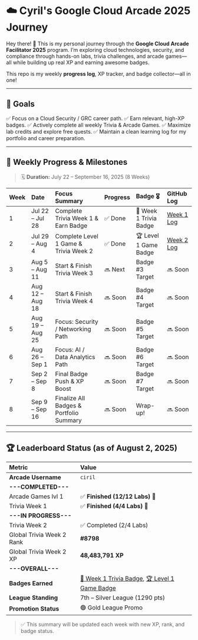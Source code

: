 # ☁️ Cyril's Google Cloud Arcade 2025 Journey

Hey there! 👋 
This is my personal journey through the **Google Cloud Arcade Facilitator 2025** program. I’m exploring cloud technologies, security, and compliance through hands-on labs, trivia challenges, and arcade games—all while building up real XP and earning awesome badges.

This repo is my weekly **progress log**, XP tracker, and badge collector—all in one!

---

## 🎯 Goals

✅ Focus on a Cloud Security / GRC career path.
✅ Earn relevant, high-XP badges.
✅ Actively complete all weekly Trivia & Arcade Games.
✅ Maximize lab credits and explore free quests.
✅ Maintain a clean learning log for my portfolio and career preparation.

---

## 📅 Weekly Progress & Milestones

> 🗓️ **Duration:** July 22 – September 16, 2025 (8 Weeks)

| Week | Date              | Focus Summary                             | Progress | Badge 🎖️                 | GitHub Log              |
| :--- | :---------------- | :---------------------------------------- | :------- | :----------------------- | :---------------------- |
| 1    | Jul 22 – Jul 28   | Complete Trivia Week 1 & Earn Badge       | ✅ Done  | 🏅 Week 1 Trivia Badge   | [Week 1 Log](./week-01) |
| 2    | Jul 29 – Aug 4    | Complete Level 1 Game & Trivia Week 2     | ✅ Done  | 🏆 Level 1 Game Badge    | [Week 2 Log](./week-02) |
| 3    | Aug 5 – Aug 11    | Start & Finish Trivia Week 3              | 🔜 Next  | Badge #3 Target          | 🔜 Soon                 |
| 4    | Aug 12 – Aug 18   | Start & Finish Trivia Week 4              | 🔜 Soon  | Badge #4 Target          | 🔜 Soon                 |
| 5    | Aug 19 – Aug 25   | Focus: Security / Networking Path         | 🔜 Soon  | Badge #5 Target          | 🔜 Soon                 |
| 6    | Aug 26 – Sep 1    | Focus: AI / Data Analytics Path           | 🔜 Soon  | Badge #6 Target          | 🔜 Soon                 |
| 7    | Sep 2 – Sep 8     | Final Badge Push & XP Boost               | 🔜 Soon  | Badge #7 Target          | 🔜 Soon                 |
| 8    | Sep 9 – Sep 16    | Finalize All Badges & Portfolio Summary   | 🔜 Soon  | Wrap-up!                 | 🔜 Soon                 |

---

## 🏆 Leaderboard Status (as of August 2, 2025)

| Metric                      | Value                                                                                                                                                             |
| :-------------------------- | :---------------------------------------------------------------------------------------------------------------------------------------------------------------- |
| **Arcade Username** | `ciril`                                                                                                                                                           |
| **---COMPLETED---** |                                                                                                                                                                   |
| Arcade Games lvl 1          | ✅ **Finished (12/12 Labs)** 🎉                                                                                                                                   |
| Trivia Week 1               | ✅ **Finished (4/4 Labs)** 🎉                                                                                                                                     |
| **---IN PROGRESS---** |                                                                                                                                                                   |
| Trivia Week 2               | ✅ Completed (2/4 Labs)                                                                                                                                           |
| Global Trivia Week 2 Rank   | **#8798** |
| Global Trivia Week 2 XP     | **48,483,791 XP** |
| **---OVERALL---** |                                                                                                                                                                   |
| **Badges Earned** | [🏅 Week 1 Trivia Badge](https://www.cloudskillsboost.google/public_profiles/c8fd48a4-987d-4216-9635-d49fa00793da/badges/17140064), [🏆 Level 1 Game Badge](https://www.cloudskillsboost.google/public_profiles/c8fd48a4-987d-4216-9635-d49fa00793da/badges/17245038) |
| **League Standing** | 7th – Silver League (1290 pts)                                                                                                                                    |
| **Promotion Status** | 🟢 Gold League Promo                                                                                                                                              |

> ✅ This summary will be updated each week with new XP, rank, and badge status.
